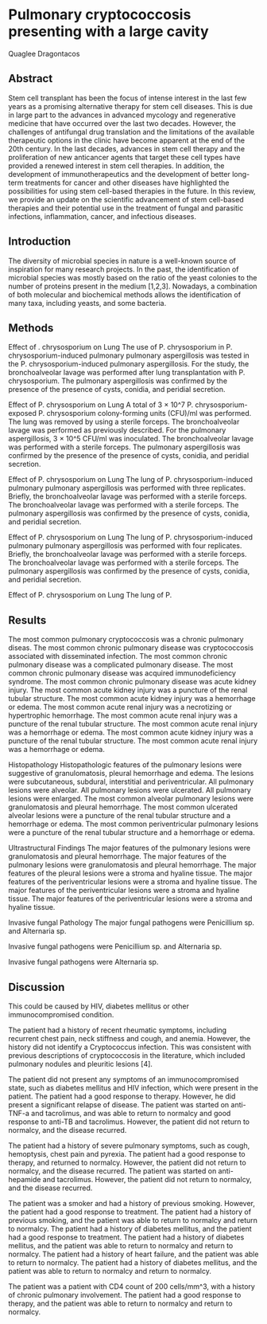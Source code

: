 # Pulmonary cryptococcosis presenting with a large cavity
Quaglee Dragontacos


## Abstract
Stem cell transplant has been the focus of intense interest in the last few years as a promising alternative therapy for stem cell diseases. This is due in large part to the advances in advanced mycology and regenerative medicine that have occurred over the last two decades. However, the challenges of antifungal drug translation and the limitations of the available therapeutic options in the clinic have become apparent at the end of the 20th century. In the last decades, advances in stem cell therapy and the proliferation of new anticancer agents that target these cell types have provided a renewed interest in stem cell therapies. In addition, the development of immunotherapeutics and the development of better long-term treatments for cancer and other diseases have highlighted the possibilities for using stem cell-based therapies in the future. In this review, we provide an update on the scientific advancement of stem cell-based therapies and their potential use in the treatment of fungal and parasitic infections, inflammation, cancer, and infectious diseases.


## Introduction
The diversity of microbial species in nature is a well-known source of inspiration for many research projects. In the past, the identification of microbial species was mostly based on the ratio of the yeast colonies to the number of proteins present in the medium [1,2,3]. Nowadays, a combination of both molecular and biochemical methods allows the identification of many taxa, including yeasts, and some bacteria.


## Methods

Effect of . chrysosporium on Lung
The use of P. chrysosporium in P. chrysosporium-induced pulmonary pulmonary aspergillosis was tested in the P. chrysosporium-induced pulmonary aspergillosis. For the study, the bronchoalveolar lavage was performed after lung transplantation with P. chrysosporium. The pulmonary aspergillosis was confirmed by the presence of the presence of cysts, conidia, and peridial secretion.

Effect of P. chrysosporium on Lung
A total of 3 × 10^7 P. chrysosporium-exposed P. chrysosporium colony-forming units (CFU)/ml was performed. The lung was removed by using a sterile forceps. The bronchoalveolar lavage was performed as previously described. For the pulmonary aspergillosis, 3 × 10^5 CFU/ml was inoculated. The bronchoalveolar lavage was performed with a sterile forceps. The pulmonary aspergillosis was confirmed by the presence of the presence of cysts, conidia, and peridial secretion.

Effect of P. chrysosporium on Lung
The lung of P. chrysosporium-induced pulmonary pulmonary aspergillosis was performed with three replicates. Briefly, the bronchoalveolar lavage was performed with a sterile forceps. The bronchoalveolar lavage was performed with a sterile forceps. The pulmonary aspergillosis was confirmed by the presence of cysts, conidia, and peridial secretion.

Effect of P. chrysosporium on Lung
The lung of P. chrysosporium-induced pulmonary pulmonary aspergillosis was performed with four replicates. Briefly, the bronchoalveolar lavage was performed with a sterile forceps. The bronchoalveolar lavage was performed with a sterile forceps. The pulmonary aspergillosis was confirmed by the presence of cysts, conidia, and peridial secretion.

Effect of P. chrysosporium on Lung
The lung of P.


## Results
The most common pulmonary cryptococcosis was a chronic pulmonary diseas. The most common chronic pulmonary disease was cryptococcosis associated with disseminated infection. The most common chronic pulmonary disease was a complicated pulmonary disease. The most common chronic pulmonary disease was acquired immunodeficiency syndrome. The most common chronic pulmonary disease was acute kidney injury. The most common acute kidney injury was a puncture of the renal tubular structure. The most common acute kidney injury was a hemorrhage or edema. The most common acute renal injury was a necrotizing or hypertrophic hemorrhage. The most common acute renal injury was a puncture of the renal tubular structure. The most common acute renal injury was a hemorrhage or edema. The most common acute kidney injury was a puncture of the renal tubular structure. The most common acute renal injury was a hemorrhage or edema.

Histopathology
Histopathologic features of the pulmonary lesions were suggestive of granulomatosis, pleural hemorrhage and edema. The lesions were subcutaneous, subdural, interstitial and periventricular. All pulmonary lesions were alveolar. All pulmonary lesions were ulcerated. All pulmonary lesions were enlarged. The most common alveolar pulmonary lesions were granulomatosis and pleural hemorrhage. The most common ulcerated alveolar lesions were a puncture of the renal tubular structure and a hemorrhage or edema. The most common periventricular pulmonary lesions were a puncture of the renal tubular structure and a hemorrhage or edema.

Ultrastructural Findings
The major features of the pulmonary lesions were granulomatosis and pleural hemorrhage. The major features of the pulmonary lesions were granulomatosis and pleural hemorrhage. The major features of the pleural lesions were a stroma and hyaline tissue. The major features of the periventricular lesions were a stroma and hyaline tissue. The major features of the periventricular lesions were a stroma and hyaline tissue. The major features of the periventricular lesions were a stroma and hyaline tissue.

Invasive fungal Pathology
The major fungal pathogens were Penicillium sp. and Alternaria sp.

Invasive fungal pathogens were Penicillium sp. and Alternaria sp.

Invasive fungal pathogens were Alternaria sp.


## Discussion
This could be caused by HIV, diabetes mellitus or other immunocompromised condition.

The patient had a history of recent rheumatic symptoms, including recurrent chest pain, neck stiffness and cough, and anemia. However, the history did not identify a Cryptococcus infection. This was consistent with previous descriptions of cryptococcosis in the literature, which included pulmonary nodules and pleuritic lesions [4].

The patient did not present any symptoms of an immunocompromised state, such as diabetes mellitus and HIV infection, which were present in the patient. The patient had a good response to therapy. However, he did present a significant relapse of disease. The patient was started on anti-TNF-a and tacrolimus, and was able to return to normalcy and good response to anti-TB and tacrolimus. However, the patient did not return to normalcy, and the disease recurred.

The patient had a history of severe pulmonary symptoms, such as cough, hemoptysis, chest pain and pyrexia. The patient had a good response to therapy, and returned to normalcy. However, the patient did not return to normalcy, and the disease recurred. The patient was started on anti-hepamide and tacrolimus. However, the patient did not return to normalcy, and the disease recurred.

The patient was a smoker and had a history of previous smoking. However, the patient had a good response to treatment. The patient had a history of previous smoking, and the patient was able to return to normalcy and return to normalcy. The patient had a history of diabetes mellitus, and the patient had a good response to treatment. The patient had a history of diabetes mellitus, and the patient was able to return to normalcy and return to normalcy. The patient had a history of heart failure, and the patient was able to return to normalcy. The patient had a history of diabetes mellitus, and the patient was able to return to normalcy and return to normalcy.

The patient was a patient with CD4 count of 200 cells/mm^3, with a history of chronic pulmonary involvement. The patient had a good response to therapy, and the patient was able to return to normalcy and return to normalcy.
